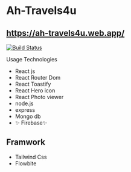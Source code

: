 # Ah-Travels4u

## https://ah-travels4u.web.app/

[![Build Status](https://travis-ci.org/joemccann/dillinger.svg?branch=master)](https://travis-ci.org/joemccann/dillinger)

Usage Technologies

- React js
- React Router Dom
- React Toastify
- React Hero icon
- React Photo viewer
- node.js
- express
- Mongo db
- ✨ Firebase✨

## Framwork

- Tailwind Css
- Flowbite
